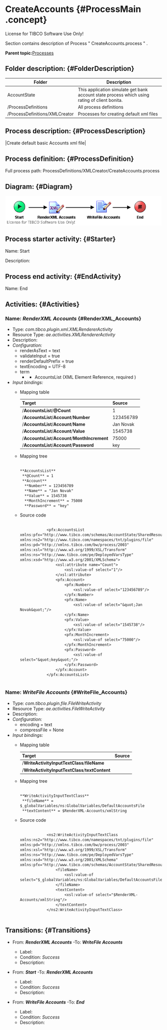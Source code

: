 # CreateAccounts {#ProcessMain .concept}

License for TIBCO Software Use Only!

Section contains description of Process " CreateAccounts.process " .

**Parent topic:**[Processes](../../../../projects/AccountState/common/process.md)

## Folder description: {#FolderDescription}

|Folder|Description|
|------|-----------|
|AccountState|This application simulate get bank account state process which using rating of client bonita.|
|/ProcessDefinitions|All process definitions|
|/ProcessDefinitions/XMLCreator|Processes for creating default xml files|

## Process description: {#ProcessDescription}

|Create default basic Accounts xml file|

## Process definition: {#ProcessDefinition}

Full process path: ProcessDefinitions/XMLCreator/CreateAccounts.process

## Diagram: {#Diagram}

![](CreateAccounts.process.png)

## Process starter activity: {#Starter}

Name: Start

Description:

## Process end activity: {#EndActivity}

Name: End

## Activities: {#Activities}

### Name: ***RenderXML Accounts*** {#RenderXML_Accounts}

-   Type: *com.tibco.plugin.xml.XMLRendererActivity*
-   Resource Type: *ae.activities.XMLRendererActivity*
-   Description:
-   *Configuration:*
    -   renderAsText = text
    -   validateInput = true
    -   renderDefaultPrefix = true
    -   textEncoding = UTF-8
    -   term
        -   - AccountsList \(XML Element Reference, required \)
-   *Input bindings:*
    -   Mapping table

        |Target|Source|
        |------|------|
        |/**AccountsList**/**@Count**|1|
        |/**AccountsList**/**Account**/**Number**|123456789|
        |/**AccountsList**/**Account**/**Name**|Jan Novak|
        |/**AccountsList**/**Account**/**Value**|1545738|
        |/**AccountsList**/**Account**/**MonthIncrement**|75000|
        |/**AccountsList**/**Account**/**Password**|key|

    -   Mapping tree

        ```
        
        **AccountsList**
         **@Count** = 1
         **Account**
          **Number** = 123456789
          **Name** = "Jan Novak"
          **Value** = 1545738
          **MonthIncrement** = 75000
          **Password** = "key"
        ```

    -   Source code

        ```
        
                    <pfx:AccountsList xmlns:pfx="http://www.tibco.com/schemas/AccountState/SharedResources/Schema.xsd" xmlns:ns2="http://www.tibco.com/namespaces/tnt/plugins/file" xmlns:pd="http://xmlns.tibco.com/bw/process/2003" xmlns:xsl="http://www.w3.org/1999/XSL/Transform" xmlns:ns="http://www.tibco.com/pe/DeployedVarsType" xmlns:xsd="http://www.w3.org/2001/XMLSchema">
                        <xsl:attribute name="Count">
                            <xsl:value-of select="1"/>
                        </xsl:attribute>
                        <pfx:Account>
                            <pfx:Number>
                                <xsl:value-of select="123456789"/>
                            </pfx:Number>
                            <pfx:Name>
                                <xsl:value-of select="&quot;Jan Novak&quot;"/>
                            </pfx:Name>
                            <pfx:Value>
                                <xsl:value-of select="1545738"/>
                            </pfx:Value>
                            <pfx:MonthIncrement>
                                <xsl:value-of select="75000"/>
                            </pfx:MonthIncrement>
                            <pfx:Password>
                                <xsl:value-of select="&quot;key&quot;"/>
                            </pfx:Password>
                        </pfx:Account>
                    </pfx:AccountsList>
                
        ```


### Name: ***WriteFile Accounts*** {#WriteFile_Accounts}

-   Type: *com.tibco.plugin.file.FileWriteActivity*
-   Resource Type: *ae.activities.FileWriteActivity*
-   Description:
-   *Configuration:*
    -   encoding = text
    -   compressFile = None
-   *Input bindings:*
    -   Mapping table

        |Target|Source|
        |------|------|
        |/**WriteActivityInputTextClass**/**fileName**| |
        |/**WriteActivityInputTextClass**/**textContent**| |

    -   Mapping tree

        ```
        
        **WriteActivityInputTextClass**
         **fileName** = $_globalVariables/ns:GlobalVariables/DefaultAccountsFile
         **textContent** = $RenderXML-Accounts/xmlString
        ```

    -   Source code

        ```
        
                    <ns2:WriteActivityInputTextClass xmlns:ns2="http://www.tibco.com/namespaces/tnt/plugins/file" xmlns:pd="http://xmlns.tibco.com/bw/process/2003" xmlns:xsl="http://www.w3.org/1999/XSL/Transform" xmlns:ns="http://www.tibco.com/pe/DeployedVarsType" xmlns:xsd="http://www.w3.org/2001/XMLSchema" xmlns:pfx="http://www.tibco.com/schemas/AccountState/SharedResources/Schema.xsd">
                        <fileName>
                            <xsl:value-of select="$_globalVariables/ns:GlobalVariables/DefaultAccountsFile"/>
                        </fileName>
                        <textContent>
                            <xsl:value-of select="$RenderXML-Accounts/xmlString"/>
                        </textContent>
                    </ns2:WriteActivityInputTextClass>
                
        ```


## Transitions: {#Transitions}

-   From: ***RenderXML Accounts*** -To: ***WriteFile Accounts***
    -   Label:
    -   Condition: *Success*
    -   Description:

-   From: ***Start*** -To: ***RenderXML Accounts***
    -   Label:
    -   Condition: *Success*
    -   Description:

-   From: ***WriteFile Accounts*** -To: ***End***
    -   Label:
    -   Condition: *Success*
    -   Description:

